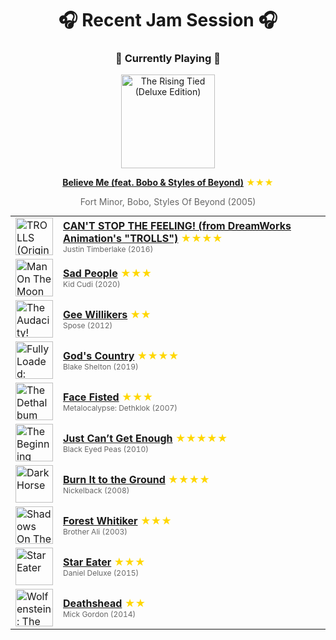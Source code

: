 <div align='center'>

# 🎧 Recent Jam Session 🎧

<h3>🎵 Currently Playing 🎵</h3>

<a href="https://open.spotify.com/track/0XFQHYTpmqCsrBk1gEHxST"><img src="https://i.scdn.co/image/ab67616d0000b273c5454d7ff89392760678c491" width="150" height="150" alt="The Rising Tied (Deluxe Edition)" /></a>

<b><a href="https://open.spotify.com/track/0XFQHYTpmqCsrBk1gEHxST">Believe Me (feat. Bobo & Styles of Beyond)</a></b><span style="color: gold;"> ★★★</span>

<span style="color: #666;">Fort Minor, Bobo, Styles Of Beyond (2005)</span>

<table style='margin: 0 auto; max-width: 550px;'>
<tr>
<td width="60"><a href="https://open.spotify.com/track/1WkMMavIMc4JZ8cfMmxHkI"><img src="https://i.scdn.co/image/ab67616d0000b273d965d29d7dcf46ade5a8a7e4" width="60" height="60" alt="TROLLS (Original Motion Picture Soundtrack)" /></a></td>
<td><b><a href="https://open.spotify.com/track/1WkMMavIMc4JZ8cfMmxHkI">CAN'T STOP THE FEELING! (from DreamWorks Animation's "TROLLS")</a></b> <span style="color: gold;"> ★★★★</span><br><span style="font-size: 12px; color: #666;">Justin Timberlake (2016)</span></td>
</tr>
<tr>
<td width="60"><a href="https://open.spotify.com/track/4nuAslShoN77tq12fzwjUq"><img src="https://i.scdn.co/image/ab67616d0000b2736ff25c2481eeaf6e7284d461" width="60" height="60" alt="Man On The Moon III: The Chosen" /></a></td>
<td><b><a href="https://open.spotify.com/track/4nuAslShoN77tq12fzwjUq">Sad People</a></b> <span style="color: gold;"> ★★★</span><br><span style="font-size: 12px; color: #666;">Kid Cudi (2020)</span></td>
</tr>
<tr>
<td width="60"><a href="https://open.spotify.com/track/5uEdbvfhqIEJLzX5hCPVNO"><img src="https://i.scdn.co/image/ab67616d0000b27318fc5ca6f06026dcb2719350" width="60" height="60" alt="The Audacity! (Deluxe Edition)" /></a></td>
<td><b><a href="https://open.spotify.com/track/5uEdbvfhqIEJLzX5hCPVNO">Gee Willikers</a></b> <span style="color: gold;"> ★★</span><br><span style="font-size: 12px; color: #666;">Spose (2012)</span></td>
</tr>
<tr>
<td width="60"><a href="https://open.spotify.com/track/4TCeFZNjGNQIpCuZmJkkE2"><img src="https://i.scdn.co/image/ab67616d0000b273acf99661b45380007ad598cb" width="60" height="60" alt="Fully Loaded: God's Country" /></a></td>
<td><b><a href="https://open.spotify.com/track/4TCeFZNjGNQIpCuZmJkkE2">God's Country</a></b> <span style="color: gold;"> ★★★★</span><br><span style="font-size: 12px; color: #666;">Blake Shelton (2019)</span></td>
</tr>
<tr>
<td width="60"><a href="https://open.spotify.com/track/5tvdxJ8JpA9u4lKsLcUYKL"><img src="https://i.scdn.co/image/ab67616d0000b273533644c194069d80a08109cf" width="60" height="60" alt="The Dethalbum" /></a></td>
<td><b><a href="https://open.spotify.com/track/5tvdxJ8JpA9u4lKsLcUYKL">Face Fisted</a></b> <span style="color: gold;"> ★★★</span><br><span style="font-size: 12px; color: #666;">Metalocalypse: Dethklok (2007)</span></td>
</tr>
<tr>
<td width="60"><a href="https://open.spotify.com/track/3JA9Jsuxr4xgHXEawAdCp4"><img src="https://i.scdn.co/image/ab67616d0000b2739efc623f9c64c8efb583b186" width="60" height="60" alt="The Beginning" /></a></td>
<td><b><a href="https://open.spotify.com/track/3JA9Jsuxr4xgHXEawAdCp4">Just Can’t Get Enough</a></b> <span style="color: gold;"> ★★★★★</span><br><span style="font-size: 12px; color: #666;">Black Eyed Peas (2010)</span></td>
</tr>
<tr>
<td width="60"><a href="https://open.spotify.com/track/1jq28NGw6wdtFKx8MBPy6C"><img src="https://i.scdn.co/image/ab67616d0000b273f74baf63e915712df348e647" width="60" height="60" alt="Dark Horse" /></a></td>
<td><b><a href="https://open.spotify.com/track/1jq28NGw6wdtFKx8MBPy6C">Burn It to the Ground</a></b> <span style="color: gold;"> ★★★★</span><br><span style="font-size: 12px; color: #666;">Nickelback (2008)</span></td>
</tr>
<tr>
<td width="60"><a href="https://open.spotify.com/track/42uXDKUhyAt5Exe1G5pKWJ"><img src="https://i.scdn.co/image/ab67616d0000b273d1d1f3d8dd3684ee3d75385b" width="60" height="60" alt="Shadows On The Sun" /></a></td>
<td><b><a href="https://open.spotify.com/track/42uXDKUhyAt5Exe1G5pKWJ">Forest Whitiker</a></b> <span style="color: gold;"> ★★★</span><br><span style="font-size: 12px; color: #666;">Brother Ali (2003)</span></td>
</tr>
<tr>
<td width="60"><a href="https://open.spotify.com/track/2rb7ow4hAmloaakkWQAwDR"><img src="https://i.scdn.co/image/ab67616d0000b27356ab242347f67449d755986a" width="60" height="60" alt="Star Eater" /></a></td>
<td><b><a href="https://open.spotify.com/track/2rb7ow4hAmloaakkWQAwDR">Star Eater</a></b> <span style="color: gold;"> ★★★</span><br><span style="font-size: 12px; color: #666;">Daniel Deluxe (2015)</span></td>
</tr>
<tr>
<td width="60"><a href="https://open.spotify.com/track/0KlLzi19JtjLQsZg9nWN4i"><img src="https://i.scdn.co/image/ab67616d0000b273cb27e957fcf3d9622a5c8c8a" width="60" height="60" alt="Wolfenstein: The New Order Original Game Soundtrack" /></a></td>
<td><b><a href="https://open.spotify.com/track/0KlLzi19JtjLQsZg9nWN4i">Deathshead</a></b> <span style="color: gold;"> ★★</span><br><span style="font-size: 12px; color: #666;">Mick Gordon (2014)</span></td>
</tr>
</table>
</div>

